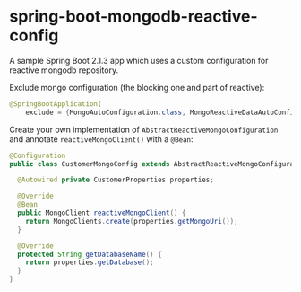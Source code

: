 # spring-boot-mongodb-reactive-config
A sample Spring Boot 2.1.3 app which uses a custom configuration for reactive mongodb repository.

Exclude mongo configuration (the blocking one and part of reactive):
```java
@SpringBootApplication(
    exclude = {MongoAutoConfiguration.class, MongoReactiveDataAutoConfiguration.class})
```

Create your own implementation of `AbstractReactiveMongoConfiguration` and annotate `reactiveMongoClient()` with a `@Bean`:
```java
@Configuration
public class CustomerMongoConfig extends AbstractReactiveMongoConfiguration {

  @Autowired private CustomerProperties properties;

  @Override
  @Bean
  public MongoClient reactiveMongoClient() {
    return MongoClients.create(properties.getMongoUri());
  }

  @Override
  protected String getDatabaseName() {
    return properties.getDatabase();
  }
}

```

<!---
The app uses own `AbstractReactiveMongoConfiguration` implementation to use custom configuration for Mongo URI and database name. It works and it connects to mongo on port `27018` but at the same time it uses probably auto configuration and tries to connect on default port `27017`.

I already tried to use `@EnableReactiveMongoRepositories` or to exclude `MongoAutoConfiguration.class` and `MongoDataAutoConfiguration.class`



```
2019-03-25 16:01:17.453  INFO 25728 --- [           main] org.mongodb.driver.cluster               : Cluster created with settings {hosts=[localhost:27018], mode=SINGLE, requiredClusterType=UNKNOWN, serverSelectionTimeout='30000 ms', maxWaitQueueSize=500}
2019-03-25 16:01:17.498  INFO 25728 --- [localhost:27018] org.mongodb.driver.connection            : Opened connection [connectionId{localValue:1, serverValue:40}] to localhost:27018
2019-03-25 16:01:17.501  INFO 25728 --- [localhost:27018] org.mongodb.driver.cluster               : Monitor thread successfully connected to server with description ServerDescription{address=localhost:27018, type=STANDALONE, state=CONNECTED, ok=true, version=ServerVersion{versionList=[4, 0, 5]}, minWireVersion=0, maxWireVersion=7, maxDocumentSize=16777216, logicalSessionTimeoutMinutes=30, roundTripTimeNanos=2134309}
2019-03-25 16:01:17.962  INFO 25728 --- [           main] org.mongodb.driver.cluster               : Cluster created with settings {hosts=[localhost:27017], mode=SINGLE, requiredClusterType=UNKNOWN, serverSelectionTimeout='30000 ms', maxWaitQueueSize=500}
2019-03-25 16:01:17.968  INFO 25728 --- [localhost:27017] org.mongodb.driver.cluster               : Exception in monitor thread while connecting to server localhost:27017

com.mongodb.MongoSocketOpenException: Exception opening socket
	at com.mongodb.internal.connection.SocketStream.open(SocketStream.java:67) ~[mongodb-driver-core-3.8.2.jar:na]
	at com.mongodb.internal.connection.InternalStreamConnection.open(InternalStreamConnection.java:126) ~[mongodb-driver-core-3.8.2.jar:na]
	at com.mongodb.internal.connection.DefaultServerMonitor$ServerMonitorRunnable.run(DefaultServerMonitor.java:117) ~[mongodb-driver-core-3.8.2.jar:na]
	at java.base/java.lang.Thread.run(Thread.java:834) ~[na:na]
Caused by: java.net.ConnectException: Connection refused (Connection refused)
	at java.base/java.net.PlainSocketImpl.socketConnect(Native Method) ~[na:na]
	at java.base/java.net.AbstractPlainSocketImpl.doConnect(AbstractPlainSocketImpl.java:399) ~[na:na]
	at java.base/java.net.AbstractPlainSocketImpl.connectToAddress(AbstractPlainSocketImpl.java:242) ~[na:na]
	at java.base/java.net.AbstractPlainSocketImpl.connect(AbstractPlainSocketImpl.java:224) ~[na:na]
	at java.base/java.net.SocksSocketImpl.connect(SocksSocketImpl.java:403) ~[na:na]
	at java.base/java.net.Socket.connect(Socket.java:591) ~[na:na]
	at com.mongodb.internal.connection.SocketStreamHelper.initialize(SocketStreamHelper.java:64) ~[mongodb-driver-core-3.8.2.jar:na]
	at com.mongodb.internal.connection.SocketStream.open(SocketStream.java:62) ~[mongodb-driver-core-3.8.2.jar:na]
	... 3 common frames omitted

```
-->